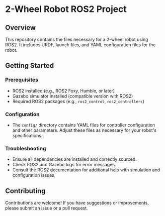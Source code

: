 # 2-Wheel Robot ROS2 Project

## Overview

This repository contains the files necessary for a 2-wheel robot using ROS2. It includes URDF, launch files, and YAML configuration files for the robot.

## Getting Started

### Prerequisites

- ROS2 installed (e.g., ROS2 Foxy, Humble, or later)
- Gazebo simulator installed (compatible version with ROS2)
- Required ROS2 packages (e.g., `ros2_control`, `ros2_controllers`)


### Configuration

- The `config/` directory contains YAML files for controller configuration and other parameters. Adjust these files as necessary for your robot's specifications.

### Troubleshooting

- Ensure all dependencies are installed and correctly sourced.
- Check ROS2 and Gazebo logs for error messages.
- Consult the ROS2 documentation for additional help with simulation and configuration issues.

## Contributing

Contributions are welcome! If you have suggestions or improvements, please submit an issue or a pull request.




